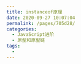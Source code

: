 ```yaml
---
title: instanceof原理
date: 2020-09-27 10:07:04
permalink: /pages/705d28/
categories:
  - JavaScript进阶
  - 原型和原型链
tags:
  -
---
```


